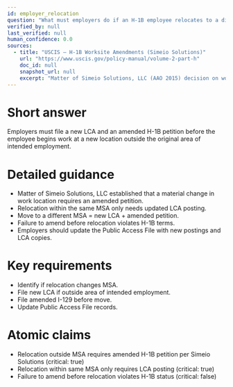 ```yaml
---
id: employer_relocation
question: "What must employers do if an H-1B employee relocates to a different city?"
verified_by: null
last_verified: null
human_confidence: 0.0
sources:
  - title: "USCIS – H-1B Worksite Amendments (Simeio Solutions)"
    url: "https://www.uscis.gov/policy-manual/volume-2-part-h"
    doc_id: null
    snapshot_url: null
    excerpt: "Matter of Simeio Solutions, LLC (AAO 2015) decision on worksite relocation."
---
```


# Short answer
Employers must file a new LCA and an amended H-1B petition before the employee begins work at a new location outside the original area of intended employment.

# Detailed guidance
- Matter of Simeio Solutions, LLC established that a material change in work location requires an amended petition.
- Relocation within the same MSA only needs updated LCA posting.
- Move to a different MSA = new LCA + amended petition.
- Failure to amend before relocation violates H-1B terms.
- Employers should update the Public Access File with new postings and LCA copies.

# Key requirements
- Identify if relocation changes MSA.  
- File new LCA if outside area of intended employment.  
- File amended I-129 before move.  
- Update Public Access File records.

# Atomic claims
- Relocation outside MSA requires amended H-1B petition per Simeio Solutions (critical: true)
- Relocation within same MSA only requires LCA posting (critical: true)
- Failure to amend before relocation violates H-1B status (critical: false)

